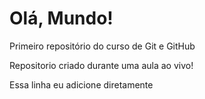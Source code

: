# Olá, Mundo!
 Primeiro repositório do curso de Git e GitHub

Repositorio criado durante uma aula ao vivo!

Essa linha eu adicione diretamente 
